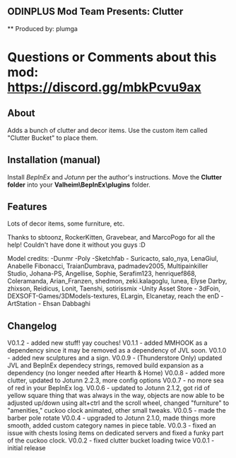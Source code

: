 ﻿## ODINPLUS Mod Team Presents: Clutter
** Produced by: plumga
# Questions or Comments about this mod: https://discord.gg/mbkPcvu9ax

## About
Adds a bunch of clutter and decor items. Use the custom item called "Clutter Bucket" to place them.

## Installation (manual)
Install *BepInEx* and *Jotunn* per the author's instructions.
Move the **Clutter folder** into your **Valheim\BepInEx\plugins** folder.

## Features
Lots of decor items, some furniture, etc.

Thanks to sbtoonz, RockerKitten, Gravebear, and MarcoPogo for all the help! Couldn't have done it without you guys :D

Model credits:
-Dunmr
-Poly
-Sketchfab - Suricacto, salo_nya, LenaGiul, Anabelle Fibonacci, TraianDumbrava, padmadev2005, Multipainkiller Studio, Johana-PS, Angellise, Sophie, Serafim123, henriquef868, Coleramanda, Arian_Franzen, shedmon, zeki.kalagoglu, lunea, Elyse Darby, zhixson, Reidicus, Lonit, Taenshi, sotirissmix
-Unity Asset Store - 3dFoin, DEXSOFT-Games/3DModels-textures, ELargin, Elcanetay, reach the enD
-ArtStation - Ehsan Dabbaghi

## Changelog
V0.1.2 - added new stuff! yay couches!
V0.1.1 - added MMHOOK as a dependency since it may be removed as a dependency of JVL soon.
V0.1.0 - added new sculptures and a sign.
V0.0.9 - (Thunderstore Only) updated JVL and BepInEx dependecy strings, removed build expansion as a dependency (no longer needed after Hearth & Home)
V0.0.8 - added more clutter, updated to Jotunn 2.2.3, more config options
V0.0.7 - no more sea of red in your BepInEx log.
V0.0.6 - updated to Jotunn 2.1.2, got rid of yellow square thing that was always in the way, objects are now able to be adjusted up/down using alt+ctrl and the scroll wheel, changed "furniture" to "amenities," cuckoo clock animated, other small tweaks.
V0.0.5 - made the barber pole rotate
V0.0.4 - upgraded to Jotunn 2.1.0, made things more smooth, added custom category names in piece table.
V0.0.3 - fixed an issue with chests losing items on dedicated servers and fixed a funky part of the cuckoo clock.
V0.0.2 - fixed clutter bucket loading twice
V0.0.1 - initial release
